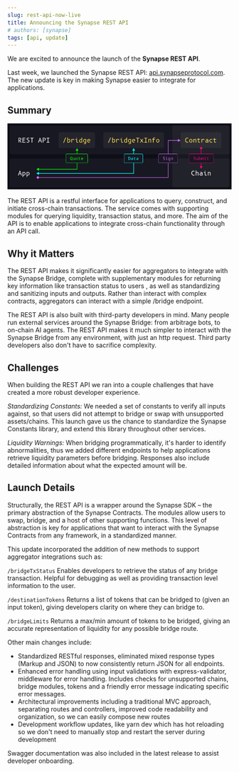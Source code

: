 ```yaml
---
slug: rest-api-now-live
title: Announcing the Synapse REST API
# authors: [synapse]
tags: [api, update]
---
```


We are excited to announce the launch of the **Synapse REST API**.


Last week, we launched the Synapse REST API: [api.synapseprotocol.com](https://api.synapseprotocol.com). The new update is key in making Synapse easier to integrate for applications.

<!--truncate-->

## Summary

![REST API flor](./rest-api-flow.png)

The REST API is a restful interface for applications to query, construct, and initiate cross-chain transactions. The service comes with supporting modules for querying liquidity, transaction status, and more. The aim of the API is to enable applications to integrate cross-chain functionality through an API call.

## Why it Matters

The REST API makes it significantly easier for aggregators to integrate with the Synapse Bridge, complete with supplementary modules for returning key information like transaction status to users , as well as standardizing and sanitizing inputs and outputs. Rather than interact with complex contracts, aggregators can interact with a simple /bridge endpoint.

The REST API is also built with third-party developers in mind. Many people run external services around the Synapse Bridge: from arbitrage bots, to on-chain AI agents. The REST API makes it much simpler to interact with the Synapse Bridge from any environment, with just an http request. Third party developers also don't have to sacrifice complexity.

## Challenges

When building the REST API we ran into a couple challenges that have created a more robust developer experience.

*Standardizing Constants:* We needed a set of constants to verify all inputs against, so that users did not attempt to bridge or swap with unsupported assets/chains. This launch gave us the chance to standardize the Synapse Constants library, and extend this library throughout other services.

*Liquidity Warnings:* When bridging programmatically, it's harder to identify abnormalities, thus we added different endpoints to help applications retrieve liquidity parameters before bridging. Responses also include detailed information about what the expected amount will be.

## Launch Details

Structurally, the REST API is a wrapper around the Synapse SDK – the primary abstraction of the Synapse Contracts. The modules allow users to swap, bridge, and a host of other supporting functions. This level of abstraction is key for applications that want to interact with the Synapse Contracts from any framework, in a standardized manner.

This update incorporated the addition of new methods to support aggregator integrations such as:

`/bridgeTxStatus`
	Enables developers to retrieve the status of any bridge transaction. Helpful for debugging as well as providing transaction level information to the user.

`/destinationTokens`
	Returns a list of tokens that can be bridged to (given an input token), giving developers clarity on where they can bridge to.

`/bridgeLimits`
	Returns a max/min amount of tokens to be bridged, giving an accurate representation of liquidity for any possible bridge route.

Other main changes include:
- Standardized RESTful responses, eliminated mixed response types (Markup and JSON) to now consistently return JSON for all endpoints.
- Enhanced error handling using input validations with express-validator, middleware for error handling. Includes checks for unsupported chains, bridge modules, tokens and a friendly error message indicating specific error messages.
- Architectural improvements including a traditional MVC approach, separating routes and controllers, improved code readability and organization, so we can easily compose new routes
- Development workflow updates, like yarn dev which has hot reloading so we don't need to manually stop and restart the server during development

Swagger documentation was also included in the latest release to assist developer onboarding.
